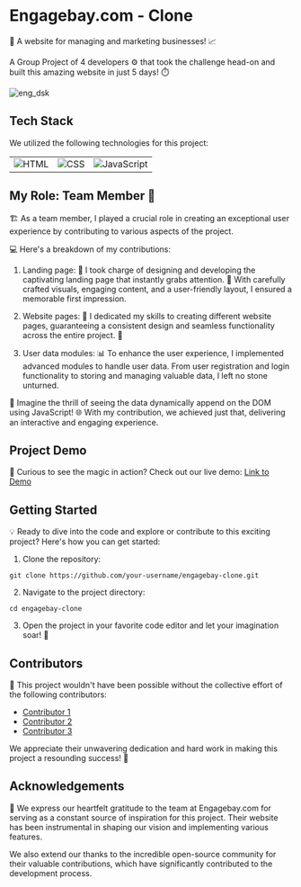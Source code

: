 # Engagebay.com - Clone

🚀 A website for managing and marketing businesses! 📈
 
A Group Project of 4 developers ⚙️ that took the challenge head-on and built this amazing website in just 5 days! ⏱️

![eng_dsk](https://user-images.githubusercontent.com/80110392/213511765-8deba6f8-f7bb-4304-a833-9f7dee7c7575.gif)


## Tech Stack

We utilized the following technologies for this project:

<div align="center">
 
|   |   |   |
| - | - | - |
| <img src="https://img.icons8.com/color/48/000000/html-5--v1.png" alt="HTML" /> | <img src="https://img.icons8.com/color/48/000000/css3.png" alt="CSS" /> | <img src="https://img.icons8.com/color/48/000000/javascript--v1.png" alt="JavaScript" /> |

</div>


## My Role: Team Member 👥

🏗️ As a team member, I played a crucial role in creating an exceptional user experience by contributing to various aspects of the project.

💻 Here's a breakdown of my contributions:

1. Landing page: 🚀 I took charge of designing and developing the captivating landing page that instantly grabs attention. 🌟 With carefully crafted visuals, engaging content, and a user-friendly layout, I ensured a memorable first impression.

2. Website pages: 📄 I dedicated my skills to creating different website pages, guaranteeing a consistent design and seamless functionality across the entire project. 🎨

3. User data modules: 📊 To enhance the user experience, I implemented advanced modules to handle user data. From user registration and login functionality to storing and managing valuable data, I left no stone unturned.

📸 Imagine the thrill of seeing the data dynamically append on the DOM using JavaScript! 🌐 With my contribution, we achieved just that, delivering an interactive and engaging experience.

## Project Demo

👀 Curious to see the magic in action? Check out our live demo: [Link to Demo](https://example.com)

## Getting Started

💡 Ready to dive into the code and explore or contribute to this exciting project? Here's how you can get started:

1. Clone the repository:
```
git clone https://github.com/your-username/engagebay-clone.git
```

2. Navigate to the project directory:
```
cd engagebay-clone
```

3. Open the project in your favorite code editor and let your imagination soar! 🚀


## Contributors

🙌 This project wouldn't have been possible without the collective effort of the following contributors:

- [Contributor 1](https://github.com/ujjwal1309)
- [Contributor 2](https://github.com/daljeet-coder)
- [Contributor 3](https://github.com/GovindPullagura)

We appreciate their unwavering dedication and hard work in making this project a resounding success! 🎉


## Acknowledgements

🙏 We express our heartfelt gratitude to the team at Engagebay.com for serving as a constant source of inspiration for this project. Their website has been instrumental in shaping our vision and implementing various features.

We also extend our thanks to the incredible open-source community for their valuable contributions, which have significantly contributed to the development process.

